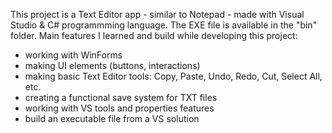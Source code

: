 This project is a Text Editor app - similar to Notepad - made with Visual Studio & C# programmming language. The EXE file is available in the "bin" folder. Main features I learned and build while developing this project:

- working with WinForms
- making UI elements (buttons, interactions)
- making basic Text Editor tools: Copy, Paste, Undo, Redo, Cut, Select All, etc.
- creating a functional save system for TXT files
- working with VS tools and properties features
- build an executable file from a VS solution
